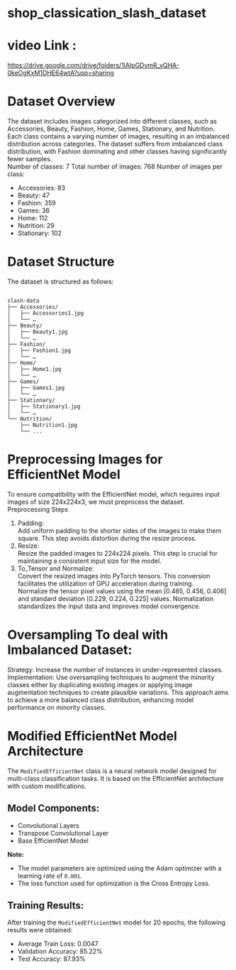 # shop_classication_slash_dataset
# video Link :
https://drive.google.com/drive/folders/1lAIpGDvmR_vQHA-0keOgKxM1DHE64wtA?usp=sharing
# Dataset Overview
The dataset includes images categorized into different classes, such as Accessories, Beauty, Fashion, Home, Games, Stationary, and Nutrition. Each class contains a varying number of images, resulting in an imbalanced distribution across categories.
The dataset suffers from imbalanced class distribution, with Fashion dominating and other classes having significantly fewer samples. <br>
Number of classes: 7 
Total number of images: 768 
Number of images per class:
- Accessories: 83 
- Beauty: 47 
- Fashion: 359 
- Games: 36 
- Home: 112 
- Nutrition: 29 
- Stationary: 102 


# Dataset Structure
The dataset is structured as follows:
<pre><code>
slash-data
├── Accessories/
│   ├── Accessories1.jpg
│   └── …
├── Beauty/
│   ├── Beauty1.jpg
│   └── …
├── Fashion/
│   ├── Fashion1.jpg
│   └── …
├── Home/
│   ├── Home1.jpg
│   └── …
├── Games/
│   ├── Games1.jpg
│   └── …
├── Stationary/
│   ├── Stationary1.jpg
│   └── …
└── Nutrition/
    ├── Nutrition1.jpg
    └── ...
</code></pre>



# Preprocessing Images for EfficientNet Model 
To ensure compatibility with the EfficientNet model, which requires input images of size 224x224x3, we must preprocess the dataset.<br>
Preprocessing Steps</p>
<ol>
<li class="has-line-data" data-line-start="3" data-line-end="5">Padding:<br>
Add uniform padding to the shorter sides of the images to make them square. This step avoids distortion during the resize process.</li>
<li class="has-line-data" data-line-start="5" data-line-end="7">Resize:<br>
Resize the padded images to 224x224 pixels. This step is crucial for maintaining a consistent input size for the model.</li>
<li class="has-line-data" data-line-start="7" data-line-end="11">To_Tensor and Normalize:<br>
Convert the resized images into PyTorch tensors. This conversion facilitates the utilization of GPU acceleration during training.<br>
Normalize the tensor pixel values using the mean [0.485, 0.456, 0.406] and standard deviation [0.229, 0.224, 0.225] values. Normalization standardizes the input data and improves model convergence.</li>
</ol>

# Oversampling To deal with Imbalanced Dataset: 
Strategy: Increase the number of instances in under-represented classes.<br>
Implementation: Use oversampling techniques to augment the minority classes either by duplicating existing images or applying image augmentation techniques to create plausible variations. This approach aims to achieve a more balanced class distribution, enhancing model performance on minority classes.</p>

# Modified EfficientNet Model Architecture

The `ModifiedEfficientNet` class is a neural network model designed for multi-class classification tasks. It is based on the EfficientNet architecture with custom modifications.

## Model Components:

- Convolutional Layers
- Transpose Convolutional Layer
- Base EfficientNet Model

**Note:**
- The model parameters are optimized using the Adam optimizer with a learning rate of `0.001`.
- The loss function used for optimization is the Cross Entropy Loss.

## Training Results:

After training the `ModifiedEfficientNet` model for 20 epochs, the following results were obtained:

- Average Train Loss: 0.0047
- Validation Accuracy: 85.22%
- Test Accuracy: 87.93%

